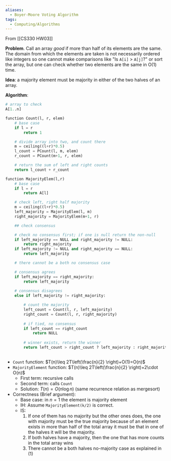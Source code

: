 ```yaml
---
aliases:
  - Boyer-Moore Voting Algorithm
tags:
  - Computing/Algorithms
---
```

From [[CS330 HW03]]

**Problem**. Call an array _good_ if more than half of its elements are the same. The domain from which the elements are taken is not necessarily ordered like integers so one cannot make comparisons like "Is `A[i]` > `A[j]`?" or sort the array, but one can check whether two elements are the same in O(1) time.

**Idea**: a majority element must be majority in either of the two halves of an array.

**Algorithm**:

```python
# array to check
A[1..n]

function Count(l, r, elem)
	# base case
	if l = r
		return 1

	# divide array into two, and count there
	m = ceiling((l+r)*0.5)
	l_count = PCount(l, m, elem)
	r_count = PCount(m+1, r, elem)

	# return the sum of left and right counts
	return l_count + r_count

function MajorityElem(l,r)
	# base case
	if l = r
		return A[l] 

	# check left, right half majority
	m = ceiling((l+r)*0.5)
	left_majority = MajorityElem(l, m)
	right_majority = MajorityElem(m+1, r)

	## check consensus

	# check no consensus first; if one is null return the non-null
	if left_majority == NULL and right_majority != NULL:
		return right_majority
	if left_majority != NULL and right_majority == NULL:
		return left_majority

	# there cannot be a both no consensus case

	# consensus agrees
	if left_majority == right_majority:
		return left_majority
	
	# consensus disagrees
	else if left_majority != right_majority:

		# count the majority
		left_count = Count(l, r, left_majority)
		right_count = Count(l, r, right_majority)
		
		# if tied, no consensus
		if left_count == right_count
			return NULL
		
		# winner exists, return the winner
		return left_count > right_count ? left_majority : right_majority
		
```

- `Count` function: $T(n)\leq 2T\left(\frac{n}{2} \right)+O(1)=O(n)$
- `MajorityElement` function: $T(n)\leq 2T\left(\frac{n}{2} \right)+2\cdot O(n)$
	- First term: recursive calls
	- Second term: calls `Count`
	- Solution: $T(n)=O(n\log n)$ (same recurrence relation as mergesort)
- Correctness (Brief argument):
	- Base case: in $n=1$ the element is majority element
	- IH: Assume `MajorityElement(k/2)` is correct.
	- IS:
		1. If one of them has no majority but the other ones does, the one with majority must be the true majority because of an element exists in more than half of the total array it must be that in one of the halves it will be the majority.
		2. If both halves have a majority, then the one that has more counts in the total array wins
		3. There cannot be a both halves no-majority case as explained in (1)
